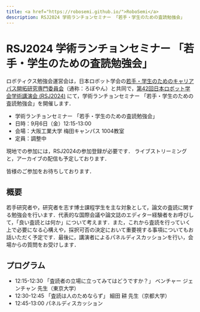 ```yaml
---
title: <a href="https://robosemi.github.io/">RoboSemi</a>
description: RSJ2024 学術ランチョンセミナー 「若手・学生のための査読勉強会」
---
```


# RSJ2024 学術ランチョンセミナー 「若手・学生のための査読勉強会」

ロボティクス勉強会運営会は，日本ロボット学会の[若手・学生のためのキャリアパス開拓研究専門委員会](https://www.robo-young.jp/)（通称：ろぼやん）と共同で，[第42回日本ロボット学会学術講演会 (RSJ2024)](https://ac.rsj-web.org/2024/) にて，学術ランチョンセミナー 「若手・学生のための査読勉強会」を開催します．

- 学術ランチョンセミナー 「若手・学生のための査読勉強会」
- 日時：9月6日（金）12:15-13:00
- 会場：大阪工業大学 梅田キャンパス 1004教室
- 定員：調整中

現地での参加には，RSJ2024の参加登録が必要です．
ライブストリーミングと，アーカイブの配信も予定しております．

皆様のご参加をお待ちしております．

## 概要

若手研究者や，研究者を志す博士課程学生を主な対象として，論文の査読に関する勉強会を行います．代表的な国際会議や論文誌のエディター経験者をお呼びして，「良い査読とは何か」について考えます．また，これから査読を行っていく上で必要になる心構えや，採択可否の決定において重要視する事項についてもお話いただく予定です．最後に，講演者によるパネルディスカッションを行い，会場からの質問をお受けします．

## プログラム

- 12:15-12:30 「査読者の立場に立ってみてはどうですか？」 ベンチャー ジェンチャン 先生（東京大学）
- 12:30-12:45 「査読は人のためならず」 細田 耕 先生（京都大学）
- 12:45-13:00 パネルディスカッション

